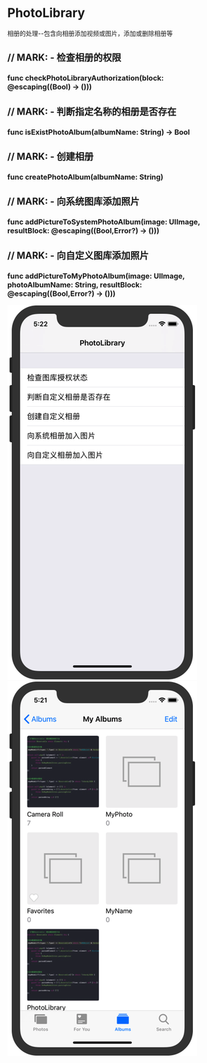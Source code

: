 # PhotoLibrary
相册的处理--包含向相册添加视频或图片，添加或删除相册等

## // MARK: - 检查相册的权限
### func checkPhotoLibraryAuthorization(block: @escaping((Bool) -> ()))
## // MARK: - 判断指定名称的相册是否存在
### func isExistPhotoAlbum(albumName: String) -> Bool
## // MARK: - 创建相册
### func createPhotoAlbum(albumName: String)
## // MARK: - 向系统图库添加照片
### func addPictureToSystemPhotoAlbum(image: UIImage, resultBlock: @escaping((Bool,Error?) -> ()))
## // MARK: - 向自定义图库添加照片
### func addPictureToMyPhotoAlbum(image: UIImage, photoAlbumName: String, resultBlock: @escaping((Bool,Error?) -> ()))
    
![image](https://github.com/yangguang521/PhotoLibrary/blob/master/photo.png)
![image](https://github.com/yangguang521/PhotoLibrary/blob/master/photoalbum.png)

